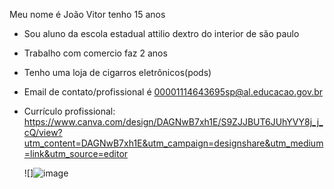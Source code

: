 Meu nome é João Vitor tenho 15 anos
- Sou aluno da escola estadual attilio dextro do interior de são paulo
- Trabalho com comercio faz 2 anos
- Tenho uma loja de cigarros eletrônicos(pods)
- Email de contato/profissional é 00001114643695sp@al.educacao.gov.br
- Currículo profissional: https://www.canva.com/design/DAGNwB7xh1E/S9ZJJBUT6JUhYVY8j_j_cQ/view?utm_content=DAGNwB7xh1E&utm_campaign=designshare&utm_medium=link&utm_source=editor



  ![]![image](https://github.com/user-attachments/assets/953f1dea-cc6c-41ff-bac4-4fe270aa8a56)

